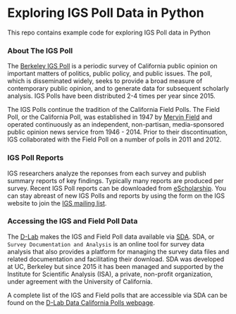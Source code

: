 
# Exploring IGS Poll Data in Python

This repo contains example code for exploring IGS Poll data in Python

### About The IGS Poll

The [Berkeley IGS Poll](https://www.igs.berkeley.edu/research/berkeley-igs-poll) is a periodic survey of California public opinion on important matters of politics, public policy, and public issues. The poll, which is disseminated widely, seeks to provide a broad measure of contemporary public opinion, and to generate data for subsequent scholarly analysis. IGS Polls have been distributed 2-4 times per year since 2015. 

The IGS Polls continue the tradition of the California Field Polls. The Field Poll, or the California Poll, was established in 1947 by [Mervin Field](https://en.wikipedia.org/wiki/Mervin_Field) and operated continuously as an independent, non-partisan, media-sponsored public opinion news service from 1946 - 2014. Prior to their discontinuation, IGS collaborated with the Field Poll on a number of polls in 2011 and 2012.

### IGS Poll Reports
IGS researchers analyze the reponses from each survey and publish summary reports of key findings. Typically many reports are produced per survey. Recent IGS Poll reports can be downloaded from [eScholarship](https://escholarship.org/uc/igs_poll). You can stay abreast of new IGS Polls and reports by using the form on the IGS website to join the [IGS mailing list](https://www.igs.berkeley.edu/about).


### Accessing the IGS and Field Poll Data
The [D-Lab](https://dlab.berkeley.edu) makes the IGS and Field Poll data available via [SDA](https://sda.berkeley.edu/). SDA, or `Survey Documentation and Analysis` is an online tool for survey data analysis that also provides a platform for managing the survey data files and related documentation and facilitating their download. SDA was developed at UC, Berkeley but since 2015 it has been managed and supported by the Institute for Scientific Analysis (ISA), a private, non-profit organization, under agreement with the University of California.

A complete list of the IGS and Field polls that are accessible via SDA can be found on the [D-Lab Data California Polls webpage](https://dlab.berkeley.edu/data-resources/california-polls).
